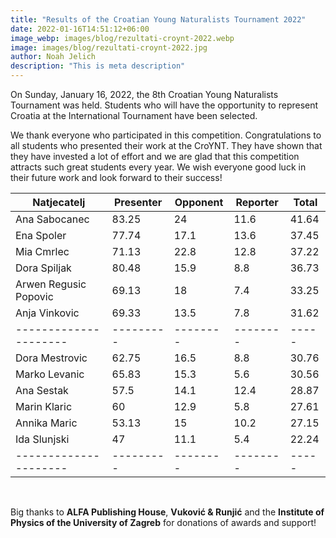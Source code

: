 ```yaml
---
title: "Results of the Croatian Young Naturalists Tournament 2022"
date: 2022-01-16T14:51:12+06:00
image_webp: images/blog/rezultati-croynt-2022.webp
image: images/blog/rezultati-croynt-2022.jpg
author: Noah Jelich
description: "This is meta description"
---
```


On Sunday, January 16, 2022, the 8th Croatian Young Naturalists Tournament was held. Students who will have the opportunity to represent Croatia at the International Tournament have been selected.

We thank everyone who participated in this competition. Congratulations to all students who presented their work at the CroYNT. They have shown that they have invested a lot of effort and we are glad that this competition attracts such great students every year. We wish everyone good luck in their future work and look forward to their success!

| Natjecatelj           | Presenter | Opponent | Reporter | Total |
| --------------------- | --------- | -------- | -------- | ----- |
| Ana Sabocanec         | 83.25     | 24       | 11.6     | 41.64 |
| Ena Spoler            | 77.74     | 17.1     | 13.6     | 37.45 |
| Mia Cmrlec            | 71.13     | 22.8     | 12.8     | 37.22 |
| Dora Spiljak          | 80.48     | 15.9     | 8.8      | 36.73 |
| Arwen Regusic Popovic | 69.13     | 18       | 7.4      | 33.25 |
| Anja Vinkovic         | 69.33     | 13.5     | 7.8      | 31.62 |
| --------------------- | --------- | -------- | -------- | ----- |
| Dora Mestrovic        | 62.75     | 16.5     | 8.8      | 30.76 |
| Marko Levanic         | 65.83     | 15.3     | 5.6      | 30.56 |
| Ana Sestak            | 57.5      | 14.1     | 12.4     | 28.87 |
| Marin Klaric          | 60        | 12.9     | 5.8      | 27.61 |
| Annika Maric          | 53.13     | 15       | 10.2     | 27.15 |
| Ida Slunjski          | 47        | 11.1     | 5.4      | 22.24 |
| --------------------- | --------- | -------- | -------- | ----- |

<br/>

Big thanks to **ALFA Publishing House**, **Vuković & Runjić** and the **Institute of Physics of the University of Zagreb** for donations of awards and support!
